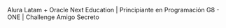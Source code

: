 Alura Latam + Oracle Next Education | Principiante en Programación G8 - ONE | Challenge Amigo Secreto
